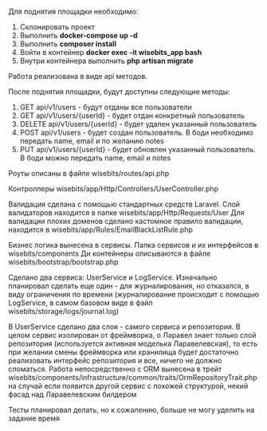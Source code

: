 Для поднятия площадки необходимо:
1. Склонировать проект
2. Выполнить **docker-compose up -d**
3. Выполнить **composer install**
4. Войти в контейнер **docker exec -it wisebits_app bash**
5. Внутри контейнера выполнить **php artisan migrate**

Работа реализована в виде api методов.

После поднятия площадки, будут доступны следующие методы:
1. GET api/v1/users - будут отданы все пользователи
2. GET api/v1/users/{userId} - будет отдан конкретный пользователь
3. DELETE api/v1/users/{userId} - будет удален указанный пользователь
4. POST api/v1/users - будет создан пользователь. В боди необходимо передать name, email и по желанию notes
5. PUT api/v1/users/{userId} - будет обновлен указанный пользователь. В боди можно передать name, email и notes

Роуты описаны в файле wisebits/routes/api.php

Контроллеры wisebits/app/Http/Controllers/UserController.php

Валидация сделана с помощью стандартных средств Laravel. Слой валидаторов находится в папке wisebits/app/Http/Requests/User
Для валидации плохих доменов сделано кастомное правило валидации, находится в wisebits/app/Rules/EmailBlackListRule.php

Бизнес логика вынесена в сервисы. Папка сервисов и их интерфейсов в wisebits/components
Ди контейнеры описываются в файле wisebits/bootstrap/bootstrap.php

Сделано два сервиса: UserService и LogService. Изначально планировал сделать еще один - для журналирования,
но отказался, в виду ограничения по времени (журналирование происходит с помощью LogService, 
в самом базовом виде в файл wisebits/storage/logs/journal.log)

В UserService сделано два слоя - самого сервиса и репозитория. В целом сервис изолирован от фреймворка,
о Ларавел знает только слой репозитория (используется активная моделька Ларавелевская), то есть при желании 
смены фреймворка или хранилища будет достаточно реализовать интерфейс репозитория и все, ничего не должно сломаться. 
Работа непосредственно с ORM вынесена в трейт wisebits/components/infrastructure/common/traits/OrmRepositoryTrait.php
на случай если появится другой сервис с похожей структурой, некий фасад над Ларавелевским билдером

Тесты планировал делать, но к сожалению, больше не могу уделить на задание время

